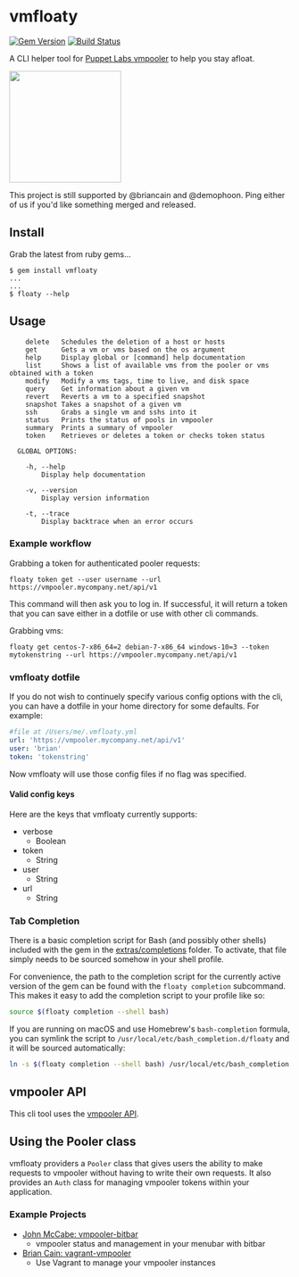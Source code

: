 vmfloaty
========

[![Gem Version](https://badge.fury.io/rb/vmfloaty.svg)](https://badge.fury.io/rb/vmfloaty) [![Build Status](https://travis-ci.org/briancain/vmfloaty.svg?branch=master)](https://travis-ci.org/briancain/vmfloaty)

A CLI helper tool for [Puppet Labs vmpooler](https://github.com/puppetlabs/vmpooler) to help you stay afloat.

<img src="http://i.imgur.com/xGcGwuH.jpg" width=200 height=200>

This project is still supported by @briancain and @demophoon. Ping either of us if you'd like something merged and released.

## Install

Grab the latest from ruby gems...

```
$ gem install vmfloaty
...
...
$ floaty --help
```

## Usage

```
    delete   Schedules the deletion of a host or hosts
    get      Gets a vm or vms based on the os argument
    help     Display global or [command] help documentation
    list     Shows a list of available vms from the pooler or vms obtained with a token
    modify   Modify a vms tags, time to live, and disk space
    query    Get information about a given vm
    revert   Reverts a vm to a specified snapshot
    snapshot Takes a snapshot of a given vm
    ssh      Grabs a single vm and sshs into it
    status   Prints the status of pools in vmpooler
    summary  Prints a summary of vmpooler
    token    Retrieves or deletes a token or checks token status

  GLOBAL OPTIONS:

    -h, --help
        Display help documentation

    -v, --version
        Display version information

    -t, --trace
        Display backtrace when an error occurs
```

### Example workflow

Grabbing a token for authenticated pooler requests:

```
floaty token get --user username --url https://vmpooler.mycompany.net/api/v1
```

This command will then ask you to log in. If successful, it will return a token that you can save either in a dotfile or use with other cli commands.

Grabbing vms:

```
floaty get centos-7-x86_64=2 debian-7-x86_64 windows-10=3 --token mytokenstring --url https://vmpooler.mycompany.net/api/v1
```

### vmfloaty dotfile

If you do not wish to continuely specify various config options with the cli, you can have a dotfile in your home directory for some defaults. For example:

```yaml
#file at /Users/me/.vmfloaty.yml
url: 'https://vmpooler.mycompany.net/api/v1'
user: 'brian'
token: 'tokenstring'
```

Now vmfloaty will use those config files if no flag was specified.

#### Valid config keys

Here are the keys that vmfloaty currently supports:

- verbose
  + Boolean
- token
  + String
- user
  + String
- url
  + String

### Tab Completion

There is a basic completion script for Bash (and possibly other shells) included with the gem in the [extras/completions](https://github.com/briancain/vmfloaty/blob/master/extras/completions) folder. To activate, that file simply needs to be sourced somehow in your shell profile.

For convenience, the path to the completion script for the currently active version of the gem can be found with the `floaty completion` subcommand. This makes it easy to add the completion script to your profile like so:

```bash
source $(floaty completion --shell bash)
```

If you are running on macOS and use Homebrew's `bash-completion` formula, you can symlink the script to `/usr/local/etc/bash_completion.d/floaty` and it will be sourced automatically:

```bash
ln -s $(floaty completion --shell bash) /usr/local/etc/bash_completion.d/floaty
```

## vmpooler API

This cli tool uses the [vmpooler API](https://github.com/puppetlabs/vmpooler/blob/master/API.md).

## Using the Pooler class

vmfloaty providers a `Pooler` class that gives users the ability to make requests to vmpooler without having to write their own requests. It also provides an `Auth` class for managing vmpooler tokens within your application.

### Example Projects

- [John McCabe: vmpooler-bitbar](https://github.com/johnmccabe/vmpooler-bitbar/)
  + vmpooler status and management in your menubar with bitbar
- [Brian Cain: vagrant-vmpooler](https://github.com/briancain/vagrant-vmpooler)
  + Use Vagrant to manage your vmpooler instances
